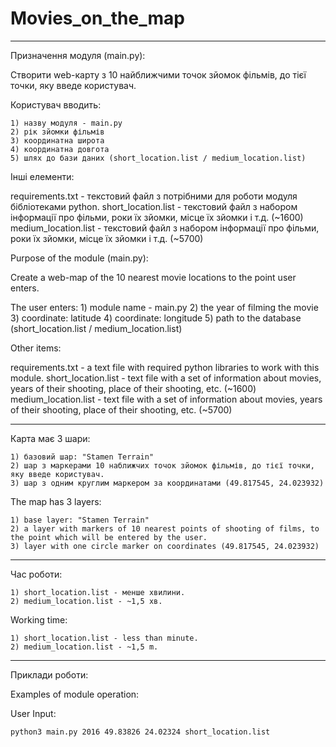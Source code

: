 # Movies_on_the_map

---------------------------------------------------------------------------------------------------------------------------------------------------

Призначення модуля (main.py):

Створити web-карту з 10 найближчими точок зйомок фільмів, до тієї точки, яку введе користувач.

Користувач вводить:

    1) назву модуля - main.py
    2) рік зйомки фільмів
    3) координатна широта
    4) координатна довгота
    5) шлях до бази даних (short_location.list / medium_location.list)

Інші елементи:

requirements.txt - текстовий файл з потрібними для роботи модуля бібліотеками python.
short_location.list - текстовий файл з набором інформації про фільми, роки їх зйомки, місце їх зйомки і т.д. (~1600)
medium_location.list - текстовий файл з набором інформації про фільми, роки їх зйомки, місце їх зйомки і т.д. (~5700)

Purpose of the module (main.py):

Create a web-map of the 10 nearest movie locations to the point user enters.

The user enters:
    1) module name - main.py
    2) the year of filming the movie
    3) coordinate: latitude
    4) coordinate: longitude
    5) path to the database (short_location.list / medium_location.list)

Other items:

requirements.txt - a text file with required python libraries to work with this module.
short_location.list - text file with a set of information about movies, years of their shooting, place of their shooting, etc. (~1600)
medium_location.list - text file with a set of information about movies, years of their shooting, place of their shooting, etc. (~5700)


---------------------------------------------------------------------------------------------------------------------------------------------------

Карта має 3 шари:

    1) базовий шар: "Stamen Terrain"
    2) шар з маркерами 10 наближчих точок зйомок фільмів, до тієї точки, яку введе користувач.
    3) шар з одним круглим маркером за координатами (49.817545, 24.023932)

The map has 3 layers:

    1) base layer: "Stamen Terrain"
    2) a layer with markers of 10 nearest points of shooting of films, to the point which will be entered by the user.
    3) layer with one circle marker on coordinates (49.817545, 24.023932)

---------------------------------------------------------------------------------------------------------------------------------------------------

Час роботи:

    1) short_location.list - менше хвилини.
    2) medium_location.list - ~1,5 хв.

Working time:

    1) short_location.list - less than minute.
    2) medium_location.list - ~1,5 m.

---------------------------------------------------------------------------------------------------------------------------------------------------

Приклади роботи:

Examples of module operation:

User Input:

    python3 main.py 2016 49.83826 24.02324 short_location.list

